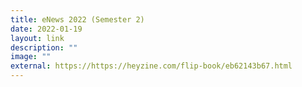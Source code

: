 ```yaml
---
title: eNews 2022 (Semester 2)
date: 2022-01-19
layout: link
description: ""
image: ""
external: https://https://heyzine.com/flip-book/eb62143b67.html
---
```




